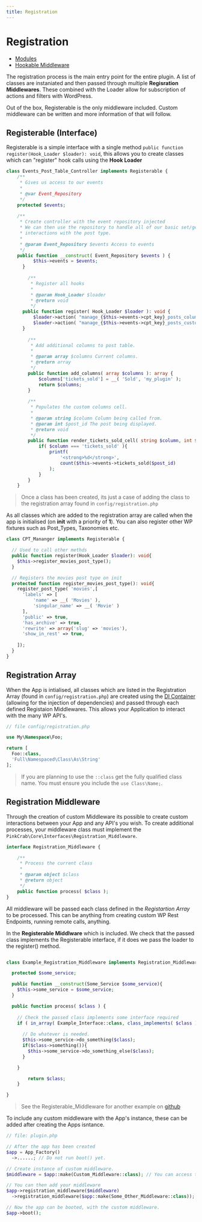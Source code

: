 ```yaml
---
title: Registration
---
```


# Registration

* [Modules](Modules)
* [Hookable Middleware](Hookable)

The registration process is the main entry point for the entire plugin. A list of classes are instaniated and then passed through multiple **Regisration Middlewares**. These combined with the Loader allow for subscription of actions and filters with WordPress. 

Out of the box, Registerable is the only middleware included. Custom middleware can be written and more information of that will follow.

## Registerable (Interface)

Registerable is a simple interface with a single method ```public function register(Hook_Loader $loader): void```, this allows you to create classes which can "register" hook calls using the **Hook Loader**


```php
class Events_Post_Table_Controller implements Registerable {
    /**
     * Gives us access to our events
     *
     * @var Event_Repository
     */
    protected $events;
    
    /**
     * Create controller with the event repository injected
     * We can then use the repository to handle all of our basic set/get
     * interactions with the post type.
     * 
     * @param Event_Repository $events Access to events
     */
    public function __construct( Event_Repository $events ) {
		  $this->events = $events;
	  }
	
		/**
		 * Register all hooks
		 *
		 * @param Hook_Loader $loader
		 * @return void
		 */
	  public function register( Hook_Loader $loader ): void {
		  $loader->action( "manage_{$this->events->cpt_key}_posts_columns", [$this, 'add_columns'] );
		  $loader->action( "manage_{$this->events->cpt_key}_posts_custom_column", [$this, 'render_tickets_sold_cell'], 10, 2 );
	  }
	
		/**
		 * Add additional columns to post table.
		 *
		 * @param array $columns Current columns.
		 * @return array
		 */
		public function add_columns( array $columns ): array {
			$columns['tickets_sold'] = __( 'Sold', 'my_plugin' );
			return $columns;
		}
		
		/**
		 * Populates the custom columns cell.
		 *
		 * @param string $column Column being called from.
		 * @param int $post_id The post being displayed.
		 * @return void
		 */
		public function render_tickets_sold_cell( string $column, int $post_id ): void {
			if( $column === 'tickets_sold' ){
				printf(
					'<strong>%d</strong>',
					count($this->events->tickets_sold($post_id)
				);
			}
		}
	}
```



> Once a class has been created, its just a case of adding the class to the registration array found in `config/registration.php`

As all classes which are added to the registration array are called when the app is initialised (on **init** with a priority of **1**). You can also register other WP fixtures such as Post_Types, Taxonomies etc.

```php
class CPT_Mananger implements Registerable {

  // Used to call other methds
  public function register(Hook_Loader $loader): void{
    $this->register_movies_post_type();
  }

  // Registers the movies post type on init
  protected function register_movies_post_type(): void{
    register_post_type( 'movies',[
      'labels' => [
          'name' => __( 'Movies' ),
          'singular_name' => __( 'Movie' )
      ],
      'public' => true,
      'has_archive' => true,
      'rewrite' => array('slug' => 'movies'),
      'show_in_rest' => true,
 
    ]);
  }
}
```
## Registration Array

When the App is intialised, all classes which are listed in the Registration Array (found in `config/registration.php`) are created using the [DI Container](../dependency-injection/README.md) (allowing for the injection of dependencies) and passed through each defined Registaion Middlewares. This allows your Application to interact with the many WP API's.

```php 
// file config/registration.php

use My\Namespace\Foo;

return [
  Foo::class,
  'Full\Namespaced\Class\As\String'
];
```
> If you are planning to use the `::class` get the fully qualified class name. You must ensure you include the `use Class\Name;`.

## Registration Middleware

Through the creation of custom Middleware its possible to create custom interactions between your App and any API's you wish. To create additional processes, your middleware class must implement the `PinkCrab\Core\Interfaces\Registration_Middleware`.

```php
interface Registration_Middleware {

	/**
	 * Process the current class
	 *
	 * @param object $class
	 * @return object
	 */
	public function process( $class );
}

```
All middleware will be passed each class defined in the *Registartion Array* to be processed. This can be anything from creating custom WP Rest Endpoints, running remote calls, anything.

In the **Registerable Middlware** which is included. We check that the passed class implements the Registerable interface, if it does we pass the loader to the register() method.

```php

class Example_Registration_Middleware implements Registration_Middleware {

  protected $some_service;

  public function __construct(Some_Service $some_service){
    $this->some_service = $some_service;
  }

  public function process( $class ) {
		
    // Check the passed class implements some interface required
    if ( in_array( Example_Interface::class, class_implements( $class ) ?: array(), true ) ) {
      
      // Do whatever is needed.
      $this->some_service->do_something($class);
      if($class->something()){
        $this->some_service->do_something_else($class);
      }

    }

		return $class;
	}

}
```

> See the Registerable_Middleware for another example on [github](https://github.com/Pink-Crab/Plugin-Framework/blob/master/src/Services/Registration/Registration_Service.php)

To include any custom middleware with the App's instance, these can be added after creating the Apps isntance.

```php
// file: plugin.php

// After the app has been created
$app = App_Factory()
  ->......; // Do not run boot() yet.

// Create instance of custom middleware.
$middleware = $app::make(Custom_Middleware::class); // You can access the DI container to construct your Middleware, with needed dependencies.

// You can then add your middleware
$app->registration_middleware($middleware)
  ->registration_middleware($app::make(Some_Other_Middleware::class));

// Now the app can be booted, with the custom middleware.
$app->boot();

